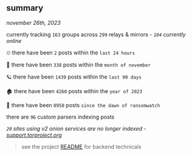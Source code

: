 
## summary
_november 26th, 2023_

currently tracking `163` groups across `299` relays & mirrors - _`104` currently online_

⏲ there have been `2` posts within the `last 24 hours`

🦈 there have been `338` posts within the `month of november`

🪐 there have been `1439` posts within the `last 90 days`

🏚 there have been `4260` posts within the `year of 2023`

🦕 there have been `8950` posts `since the dawn of ransomwatch`

there are `96` custom parsers indexing posts

_`20` sites using v2 onion services are no longer indexed - [support.torproject.org](https://support.torproject.org/onionservices/v2-deprecation/)_

> see the project [README](https://github.com/joshhighet/ransomwatch#ransomwatch--) for backend technicals

